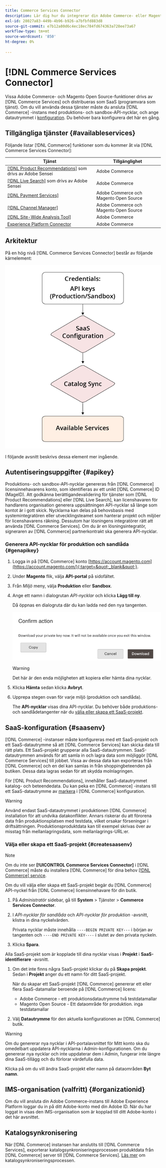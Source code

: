 ```yaml
---
title: Commerce Services Connector
description: Lär dig hur du integrerar din Adobe Commerce- eller Magento Open Source-instans med tjänster med hjälp av API-nycklar för produktion och sandlåda.
exl-id: 28027a83-449b-4b96-b926-a7bfbfd883d8
source-git-commit: e7b12a80d6c4ec18ec784fd674363a728ee73a67
workflow-type: tm+mt
source-wordcount: '850'
ht-degree: 0%

---
```


# [!DNL Commerce Services Connector]

Vissa Adobe Commerce- och Magento Open Source-funktioner drivs av [!DNL Commerce Services]  och distribueras som SaaS (programvara som tjänst). Om du vill använda dessa tjänster måste du ansluta [!DNL Commerce] -instans med produktions- och sandbox-API-nycklar, och ange datautrymmet i [konfiguration](https://docs.magento.com/user-guide/configuration/services/saas.html). Du behöver bara konfigurera det här en gång.

## Tillgängliga tjänster {#availableservices}

Följande listar [!DNL Commerce] funktioner som du kommer åt via [!DNL Commerce Services Connector]:

| Tjänst | Tillgänglighet |
| ---|--- |
| [[!DNL Product Recommendations]](/help/product-recommendations/overview.md) som drivs av Adobe Sensei | Adobe Commerce |
| [[!DNL Live Search]](/help/live-search/overview.md) som drivs av Adobe Sensei | Adobe Commerce |
| [[!DNL Payment Services]](/help/payment-services/overview.md) | Adobe Commerce och Magento Open Source |
| [[!DNL Channel Manager]](https://experienceleague.adobe.com/docs/commerce-channels/channel-manager/intro-to-channel-manager/overview.html) | Adobe Commerce och Magento Open Source |
| [[!DNL Site-Wide Analysis Tool]](https://experienceleague.adobe.com/docs/commerce-operations/tools/site-wide-analysis-tool/intro.html) | Adobe Commerce |
| [Experience Platform Connector](/help/experience-platform-connector/overview.md) | Adobe Commerce |

## Arkitektur

På en hög nivå [!DNL Commerce Services Connector] består av följande kärnelement:

![Kopplingsarkitektur för Commerce Services](assets/saas-config-sync-workflow.png)

I följande avsnitt beskrivs dessa element mer ingående.

## Autentiseringsuppgifter {#apikey}

Produktions- och sandbox-API-nycklar genereras från [!DNL Commerce] licensinnehavarens konto, som identifieras av ett unikt [!DNL Commerce] ID (MageID). Att godkänna berättigandevalidering för tjänster som [!DNL Product Recommendations] eller [!DNL Live Search], kan licenshavaren för handlarens organisation generera uppsättningen API-nycklar så länge som kontot är i gott skick. Nycklarna kan delas på behovsbasis med systemintegratören eller utvecklingsteamet som hanterar projekt och miljöer för licenshavarens räkning. Dessutom har lösningens integratörer rätt att använda [!DNL Commerce Services]. Om du är en lösningsintegratör, signeraren av [!DNL Commerce] partnerkontrakt ska generera API-nycklar.

### Generera API-nycklar för produktion och sandlåda {#genapikey}

1. Logga in på [!DNL Commerce] konto [https://account.magento.com](https://account.magento.com/){:target=&quot;_blank&quot;}.

1. Under **Magento** flik, välja **API-portal** på sidofältet.

1. Från _Miljö_ meny, välja **Produktion** eller **Sandbox**.

1. Ange ett namn i dialogrutan _API-nycklar_ och klicka **Lägg till ny**.

   Då öppnas en dialogruta där du kan ladda ned den nya tangenten.

   ![Hämta privat nyckel](assets/download-api-private-key.png)

   >[!WARNING]
   >
   > Det här är den enda möjligheten att kopiera eller hämta dina nycklar.

1. Klicka **Hämta** sedan klicka **Avbryt**.

1. Upprepa stegen ovan för varje miljö (produktion och sandlåda).

   The **API-nycklar** visas dina API-nycklar. Du behöver både produktions- och sandlådetangenter när du [välja eller skapa ett SaaS-projekt](#createsaasenv).

## SaaS-konfiguration {#saasenv}

[!DNL Commerce] -instanser måste konfigureras med ett SaaS-projekt och ett SaaS-datautrymme så att [!DNL Commerce Services] kan skicka data till rätt plats. Ett SaaS-projekt grupperar alla SaaS-datautrymmen. SaaS-datautrymmen används för att samla in och lagra data som möjliggör [!DNL Commerce Services] till jobbet. Vissa av dessa data kan exporteras från [!DNL Commerce] och en del kan samlas in från shoppingbeteenden på butiken. Dessa data lagras sedan för att skydda molnlagringen.

För [!DNL Product Recommendations], innehåller SaaS-datautrymmet katalog- och beteendedata. Du kan peka en [!DNL Commerce] -instans till ett SaaS-datautrymme av [markera](https://docs.magento.com/user-guide/configuration/services/saas.html) i [!DNL Commerce] konfiguration.

>[!WARNING]
>
> Använd endast SaaS-datautrymmet i produktionen [!DNL Commerce] installation för att undvika datakonflikter. Annars riskerar du att förorena data från produktionsplatsen med testdata, vilket orsakar förseningar i driftsättningen. Produktionsproduktdata kan till exempel skrivas över av misstag från mellanlagringsdata, som mellanlagrings-URL:er.

### Välja eller skapa ett SaaS-projekt {#createsaasenv}

>[!NOTE]
>
> Om du inte ser **[!UICONTROL Commerce Services Connector]** i [!DNL Commerce] måste du installera [!DNL Commerce] för dina behov [[!DNL Commerce] service](#availableservices).

Om du vill välja eller skapa ett SaaS-projekt begär du [!DNL Commerce] API-nyckel från [!DNL Commerce] licensinnehavare för din butik.

1. På _Administratör_ sidebar, gå till **System** > Tjänster > **Commerce Services Connector**.

1. I _API-nycklar för sandlåda_ och _API-nycklar för produktion_ -avsnitt, klistra in dina nyckelvärden.

   Privata nycklar måste innehålla `----BEGIN PRIVATE KEY---` i början av tangenten och `----END PRIVATE KEY----` i slutet av den privata nyckeln.

1. Klicka **Spara**.

Alla SaaS-projekt som är kopplade till dina nycklar visas i **Projekt** i **SaaS-identifierare** -avsnitt.

1. Om det inte finns några SaaS-projekt klickar du på **Skapa projekt**. Sedan i **Projekt** anger du ett namn för ditt SaaS-projekt.

   När du skapar ett SaaS-projekt [!DNL Commerce] genererar ett eller flera SaaS-datamallar beroende på [!DNL Commerce] licens:
   - Adobe Commerce - ett produktionsdatautrymme två testdatamallar
   - Magento Open Source - Ett dataområde för produktion. inga testdatamallar

1. Välj **Datautrymme** för den aktuella konfigurationen av [!DNL Commerce] butik.

>[!WARNING]
>
> Om du genererar nya nycklar i API-portalavsnittet för Mitt konto ska du omedelbart uppdatera API-nycklarna i Admin-konfigurationen. Om du genererar nya nycklar och inte uppdaterar dem i Admin, fungerar inte längre dina SaaS-tillägg och du förlorar värdefulla data.

Klicka på om du vill ändra SaaS-projekt eller namn på dataområden **Byt namn**.

## IMS-organisation (valfritt) {#organizationid}

Om du vill ansluta din Adobe Commerce-instans till Adobe Experience Platform loggar du in på ditt Adobe-konto med din Adobe ID. När du har loggat in visas den IMS-organisation som är kopplad till ditt Adobe-konto i det här avsnittet.

## Katalogsynkronisering

När [!DNL Commerce] instansen har anslutits till [!DNL Commerce Services], exporterar katalogsynkroniseringsprocessen produktdata från [!DNL Commerce] server till [!DNL Commerce Services]. [Läs mer](catalog-sync.md) om katalogsynkroniseringsprocessen.
